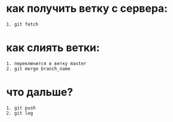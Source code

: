 # как получить ветку с сервера:
    1. git fetch

# как слиять ветки:
    1. переключится в ветку master
    2. git merge branch_name

# что дальше?
    1. git push
    2. git log